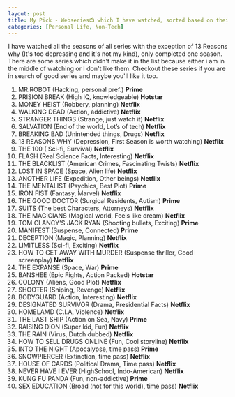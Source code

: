 ```yaml
---
layout: post
title: My Pick - Webseries📺 which I have watched, sorted based on their watchability [Updated:16/11/2020].
categories: [Personal Life, Non-Tech]
---
```

I have watched all the seasons of all series with the exception of 13 Reasons why (It's too depressing and it's not my kind), only completed one season. There are some series which didn't make it in the list because either i am in the middle of watching or I don't like them. Checkout these series if you are in search of good series and maybe you'll like it too. 

1. MR.ROBOT (Hacking, personal pref.) **Prime** 
2. PRISION BREAK (High IQ, knowledgeable) **Hotstar** 
3. MONEY HEIST (Robbery, planning) **Netflix** 
4. WALKING DEAD (Action, addictive) **Netflix** 
5. STRANGER THINGS (Strange, just watch it) **Netflix** 
6. SALVATION (End of the world, Lot’s of tech) **Netflix**
7. BREAKING BAD (Unintended things, Drugs) **Netflix**
8. 13 REASONS WHY (Depression, First Season is worth watching) **Netflix** 
9. THE 100 ( Sci-fi, Survival) **Netflix** 
10. FLASH (Real Science Facts, Interesting) **Netflix**
11. THE BLACKLIST (American Crimes, Fascinating Twists) **Netflix** 
12. LOST IN SPACE (Space, Alien life) **Netflix**
13. ANOTHER LIFE (Expedition, Other beings) **Netflix**
14. THE MENTALIST (Psychics, Best Plot) **Prime**
15. IRON FIST (Fantasy, Marvel) **Netflix** 
16. THE GOOD DOCTOR (Surgical Residents, Autism) **Prime**
17. SUITS (The best Characters, Attorneys) **Netflix**
18. THE MAGICIANS (Magical world, Feels like dream) **Netflix**
19. TOM CLANCY'S JACK RYAN (Shooting bullets, Exciting) **Prime**
20. MANIFEST (Suspense, Connected) **Prime**
21. DECEPTION (Magic, Planning) **Netflix**
22. LIMITLESS (Sci-fi, Exciting) **Netflix** 
23. HOW TO GET AWAY WITH MURDER (Suspense thriller, Good screenplay) **Netflix**
24. THE EXPANSE (Space, War) **Prime**
25. BANSHEE (Epic Fights, Action Packed) **Hotstar**
26. COLONY (Aliens, Good Plot) **Netflix**
27. SHOOTER (Sniping, Revenge) **Netflix** 
28. BODYGUARD (Action, Interesting) **Netflix** 
29. DESIGNATED SURVIVOR (Drama, Presidential Facts) **Netflix** 
30. HOMELAMD (C.I.A, Violence) **Netflix**
31. THE LAST SHIP (Action on Sea, Navy) **Prime**
32. RAISING DION (Super kid, Fun) **Netflix**
33. THE RAIN (Virus, Dutch dubbed) **Netflix**
34. HOW TO SELL DRUGS ONLINE (Fun, Cool storyline) **Netflix**
35. INTO THE NIGHT (Apocalypse, time pass) **Prime**
36. SNOWPIERCER (Extinction, time pass) **Netflix**
37. HOUSE OF CARDS (Political Drama, Time pass) **Netflix**
38. NEVER HAVE I EVER (HighSchool, Indo-American) **Netflix**
39. KUNG FU PANDA (Fun, non-addictive) **Prime** 
40. SEX EDUCATION (Broad (not for this world), time pass) **Netflix** 
